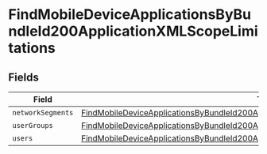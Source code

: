 # FindMobileDeviceApplicationsByBundleId200ApplicationXMLScopeLimitations


## Fields

| Field                                                                                                                                                                                                         | Type                                                                                                                                                                                                          | Required                                                                                                                                                                                                      | Description                                                                                                                                                                                                   |
| ------------------------------------------------------------------------------------------------------------------------------------------------------------------------------------------------------------- | ------------------------------------------------------------------------------------------------------------------------------------------------------------------------------------------------------------- | ------------------------------------------------------------------------------------------------------------------------------------------------------------------------------------------------------------- | ------------------------------------------------------------------------------------------------------------------------------------------------------------------------------------------------------------- |
| `networkSegments`                                                                                                                                                                                             | [FindMobileDeviceApplicationsByBundleId200ApplicationXMLScopeLimitationsNetworkSegments](../../models/operations/findmobiledeviceapplicationsbybundleid200applicationxmlscopelimitationsnetworksegments.md)[] | :heavy_minus_sign:                                                                                                                                                                                            | N/A                                                                                                                                                                                                           |
| `userGroups`                                                                                                                                                                                                  | [FindMobileDeviceApplicationsByBundleId200ApplicationXMLScopeLimitationsUserGroups](../../models/operations/findmobiledeviceapplicationsbybundleid200applicationxmlscopelimitationsusergroups.md)[]           | :heavy_minus_sign:                                                                                                                                                                                            | N/A                                                                                                                                                                                                           |
| `users`                                                                                                                                                                                                       | [FindMobileDeviceApplicationsByBundleId200ApplicationXMLScopeLimitationsUsers](../../models/operations/findmobiledeviceapplicationsbybundleid200applicationxmlscopelimitationsusers.md)[]                     | :heavy_minus_sign:                                                                                                                                                                                            | N/A                                                                                                                                                                                                           |
